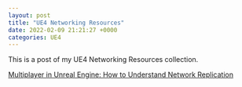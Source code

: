 ```yaml
---
layout: post
title: "UE4 Networking Resources"
date: 2022-02-09 21:21:27 +0000
categories: UE4
---
```


This is a post of my UE4 Networking Resources collection.

[Multiplayer in Unreal Engine: How to Understand Network Replication](https://youtu.be/JOJP0CvpB8w)